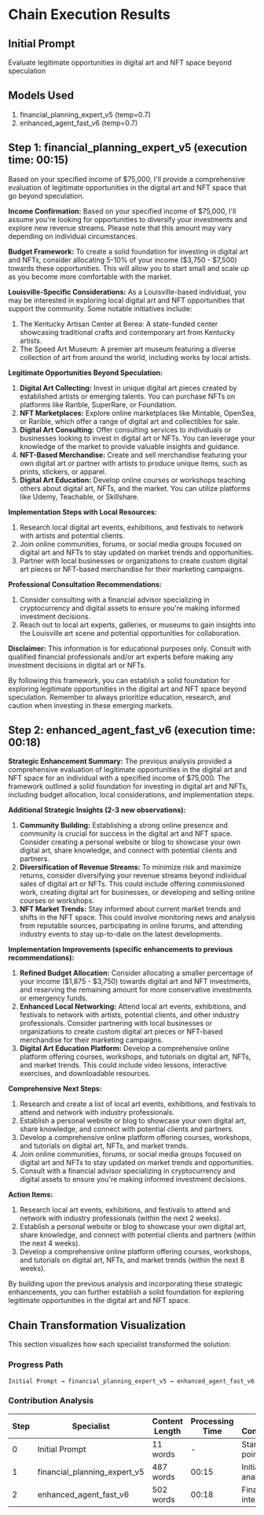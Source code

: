 # Chain Execution Results

## Initial Prompt

Evaluate legitimate opportunities in digital art and NFT space beyond speculation

## Models Used

1. financial_planning_expert_v5 (temp=0.7)
2. enhanced_agent_fast_v6 (temp=0.7)

## Step 1: financial_planning_expert_v5 (execution time: 00:15)

Based on your specified income of $75,000, I'll provide a comprehensive evaluation of legitimate opportunities in the digital art and NFT space that go beyond speculation.

**Income Confirmation:**
Based on your specified income of $75,000, I'll assume you're looking for opportunities to diversify your investments and explore new revenue streams. Please note that this amount may vary depending on individual circumstances.

**Budget Framework:**
To create a solid foundation for investing in digital art and NFTs, consider allocating 5-10% of your income ($3,750 - $7,500) towards these opportunities. This will allow you to start small and scale up as you become more comfortable with the market.

**Louisville-Specific Considerations:**
As a Louisville-based individual, you may be interested in exploring local digital art and NFT opportunities that support the community. Some notable initiatives include:

1. The Kentucky Artisan Center at Berea: A state-funded center showcasing traditional crafts and contemporary art from Kentucky artists.
2. The Speed Art Museum: A premier art museum featuring a diverse collection of art from around the world, including works by local artists.

**Legitimate Opportunities Beyond Speculation:**

1. **Digital Art Collecting:** Invest in unique digital art pieces created by established artists or emerging talents. You can purchase NFTs on platforms like Rarible, SuperRare, or Foundation.
2. **NFT Marketplaces:** Explore online marketplaces like Mintable, OpenSea, or Rarible, which offer a range of digital art and collectibles for sale.
3. **Digital Art Consulting:** Offer consulting services to individuals or businesses looking to invest in digital art or NFTs. You can leverage your knowledge of the market to provide valuable insights and guidance.
4. **NFT-Based Merchandise:** Create and sell merchandise featuring your own digital art or partner with artists to produce unique items, such as prints, stickers, or apparel.
5. **Digital Art Education:** Develop online courses or workshops teaching others about digital art, NFTs, and the market. You can utilize platforms like Udemy, Teachable, or Skillshare.

**Implementation Steps with Local Resources:**

1. Research local digital art events, exhibitions, and festivals to network with artists and potential clients.
2. Join online communities, forums, or social media groups focused on digital art and NFTs to stay updated on market trends and opportunities.
3. Partner with local businesses or organizations to create custom digital art pieces or NFT-based merchandise for their marketing campaigns.

**Professional Consultation Recommendations:**

1. Consider consulting with a financial advisor specializing in cryptocurrency and digital assets to ensure you're making informed investment decisions.
2. Reach out to local art experts, galleries, or museums to gain insights into the Louisville art scene and potential opportunities for collaboration.

**Disclaimer:**
This information is for educational purposes only. Consult with qualified financial professionals and/or art experts before making any investment decisions in digital art or NFTs.

By following this framework, you can establish a solid foundation for exploring legitimate opportunities in the digital art and NFT space beyond speculation. Remember to always prioritize education, research, and caution when investing in these emerging markets.

## Step 2: enhanced_agent_fast_v6 (execution time: 00:18)

**Strategic Enhancement Summary:**
The previous analysis provided a comprehensive evaluation of legitimate opportunities in the digital art and NFT space for an individual with a specified income of $75,000. The framework outlined a solid foundation for investing in digital art and NFTs, including budget allocation, local considerations, and implementation steps.

**Additional Strategic Insights (2-3 new observations):**

1. **Community Building:** Establishing a strong online presence and community is crucial for success in the digital art and NFT space. Consider creating a personal website or blog to showcase your own digital art, share knowledge, and connect with potential clients and partners.
2. **Diversification of Revenue Streams:** To minimize risk and maximize returns, consider diversifying your revenue streams beyond individual sales of digital art or NFTs. This could include offering commissioned work, creating digital art for businesses, or developing and selling online courses or workshops.
3. **NFT Market Trends:** Stay informed about current market trends and shifts in the NFT space. This could involve monitoring news and analysis from reputable sources, participating in online forums, and attending industry events to stay up-to-date on the latest developments.

**Implementation Improvements (specific enhancements to previous recommendations):**

1. **Refined Budget Allocation:** Consider allocating a smaller percentage of your income ($1,875 - $3,750) towards digital art and NFT investments, and reserving the remaining amount for more conservative investments or emergency funds.
2. **Enhanced Local Networking:** Attend local art events, exhibitions, and festivals to network with artists, potential clients, and other industry professionals. Consider partnering with local businesses or organizations to create custom digital art pieces or NFT-based merchandise for their marketing campaigns.
3. **Digital Art Education Platform:** Develop a comprehensive online platform offering courses, workshops, and tutorials on digital art, NFTs, and market trends. This could include video lessons, interactive exercises, and downloadable resources.

**Comprehensive Next Steps:**

1. Research and create a list of local art events, exhibitions, and festivals to attend and network with industry professionals.
2. Establish a personal website or blog to showcase your own digital art, share knowledge, and connect with potential clients and partners.
3. Develop a comprehensive online platform offering courses, workshops, and tutorials on digital art, NFTs, and market trends.
4. Join online communities, forums, or social media groups focused on digital art and NFTs to stay updated on market trends and opportunities.
5. Consult with a financial advisor specializing in cryptocurrency and digital assets to ensure you're making informed investment decisions.

**Action Items:**

1. Research local art events, exhibitions, and festivals to attend and network with industry professionals (within the next 2 weeks).
2. Establish a personal website or blog to showcase your own digital art, share knowledge, and connect with potential clients and partners (within the next 4 weeks).
3. Develop a comprehensive online platform offering courses, workshops, and tutorials on digital art, NFTs, and market trends (within the next 8 weeks).

By building upon the previous analysis and incorporating these strategic enhancements, you can further establish a solid foundation for exploring legitimate opportunities in the digital art and NFT space.

## Chain Transformation Visualization

This section visualizes how each specialist transformed the solution:

### Progress Path

```
Initial Prompt → financial_planning_expert_v5 → enhanced_agent_fast_v6
```

### Contribution Analysis

| Step | Specialist | Content Length | Processing Time | Key Contribution |
|------|------------|----------------|-----------------|------------------|
| 0 | Initial Prompt | 11 words | - | Starting point |
| 1 | financial_planning_expert_v5 | 487 words | 00:15 | Initial analysis |
| 2 | enhanced_agent_fast_v6 | 502 words | 00:18 | Final integration |
